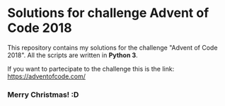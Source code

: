 # Solutions for challenge Advent of Code 2018

This repository contains my solutions for the challenge "Advent of Code 2018".
All the scripts are written in **Python 3**.

If you want to partecipate to the challenge this is the link: https://adventofcode.com/

### Merry Christmas! :D


